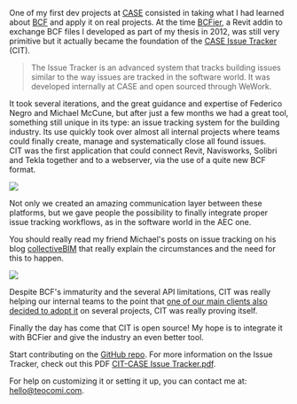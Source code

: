 One of my first dev projects at [CASE](http://case-inc.com) consisted in taking what I had learned about [BCF](http://teocomi.com/tags/#bcf) and apply it on real projects. At the time [BCFier](http://bcfier.com), a Revit addin to exchange BCF files I developed as part of my thesis in 2012, was still very primitive but it actually became the foundation of the [CASE Issue Tracker](https://github.com/WeConnect/issue-tracker) (CIT).

> The Issue Tracker is an advanced system that tracks building issues similar to the way issues are tracked in the software world. It was developed internally at CASE and open sourced through WeWork.

It took several iterations, and the great guidance and expertise of Federico Negro and Michael McCune, but after just a few months we had a great tool, something still unique in its type: an issue tracking system for the building industry. Its use quickly took over almost all internal projects where teams could finally create, manage and systematically close all found issues.  
CIT was the first application that could connect Revit, Navisworks, Solibri and Tekla together and to a webserver, via the use of a quite new BCF format.

![](https://github.com/WeConnect/issue-tracker/raw/master/Assets/workflow.jpg)

Not only we created an amazing communication layer between these platforms, but we gave people the possibility to finally integrate proper issue tracking workflows, as in the software world in the AEC one.  

You should really read my friend Michael's posts on issue tracking on his blog [collectiveBIM](http://teocomi.com/the-future-of-issue-tracking-for-the-aec-collectivebim/ "collectiveBIM") that really explain the circumstances and the need for this to happen.

![](https://github.com/WeConnect/issue-tracker/raw/master/Assets/jirapanel.png)

Despite BCF's immaturity and the several API limitations, CIT was really helping our internal teams to the point that [one of our main clients also decided to adopt it](https://github.com/ArupAus/issue-tracker) on several projects, CIT was really proving itself.

Finally the day has come that CIT is open source! My hope is to integrate it with BCFier and give the industry an even better tool.

Start contributing on the [GitHub repo](https://github.com/WeConnect/issue-tracker).
For more information on the Issue Tracker, check out this PDF [CIT-CASE Issue Tracker.pdf](https://github.com/WeConnect/issue-tracker/raw/master/Assets/CIT-%20CASE%20Issue%20Tracker%2020150129.pdf).

For help on customizing it or setting it up, you can contact me at: [hello@teocomi.com](mailto:hello@teocomi.com "hello@teocomi.com").